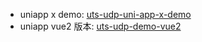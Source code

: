 * uniapp x demo: [uts-udp-uni-app-x-demo](https://github.com/wen-lun/uts-udp-uni-app-x-demo?_blank)
* uniapp vue2 版本: [uts-udp-demo-vue2](https://github.com/wen-lun/uts-udp-demo-vue2?_blank)
